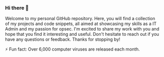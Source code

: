 ### Hi there 👋
Welcome to my personal GitHub repository. Here, you will find a collection of my projects and code snippets, all aimed at showcasing my skills as a IT Admin and my passion for opsec. I'm excited to share my work with you and hope that you find it interesting and useful. Don't hesitate to reach out if you have any questions or feedback. Thanks for stopping by!

⚡ Fun fact: Over 6,000 computer viruses are released each month.

<!--
**shockxy/shockxy** is a ✨ _special_ ✨ repository because its `README.md` (this file) appears on your GitHub profile.
